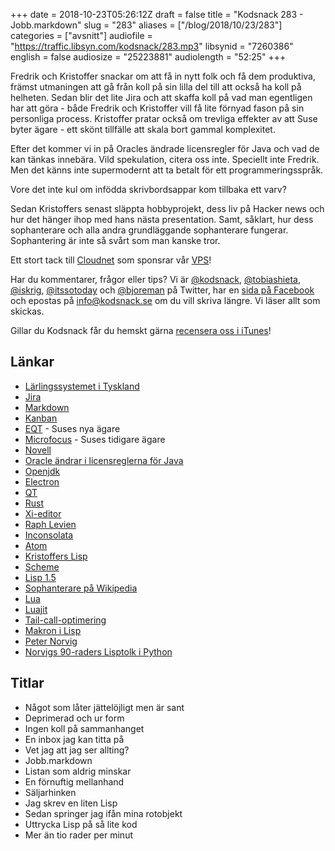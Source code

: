 +++
date = 2018-10-23T05:26:12Z
draft = false
title = "Kodsnack 283 - Jobb.markdown"
slug = "283"
aliases = ["/blog/2018/10/23/283"]
categories = ["avsnitt"]
audiofile = "https://traffic.libsyn.com/kodsnack/283.mp3"
libsynid = "7260386"
english = false
audiosize = "25223881"
audiolength = "52:25"
+++

Fredrik och Kristoffer snackar om att få in nytt folk och få dem produktiva, främst utmaningen att gå från koll på sin lilla del till att också ha koll på helheten. Sedan blir det lite Jira och att skaffa koll på vad man egentligen har att göra - både Fredrik och Kristoffer vill få lite förnyad fason på sin personliga process. Kristoffer pratar också om trevliga effekter av att Suse byter ägare - ett skönt tillfälle att skala bort gammal komplexitet.

Efter det kommer vi in på Oracles ändrade licensregler för Java och vad de kan tänkas innebära. Vild spekulation, citera oss inte. Speciellt inte Fredrik. Men det känns inte supermodernt att ta betalt för ett programmeringsspråk.

Vore det inte kul om infödda skrivbordsappar kom tillbaka ett varv?

Sedan Kristoffers senast släppta hobbyprojekt, dess liv på Hacker news och hur det hänger ihop med hans nästa presentation. Samt, såklart, hur dess sophanterare och alla andra grundläggande sophanterare fungerar. Sophantering är inte så svårt som man kanske tror.

Ett stort tack till [Cloudnet](http://www.cloudnet.se) som sponsrar vår [VPS](http://en.wikipedia.org/wiki/Virtual_private_server)!

Har du kommentarer, frågor eller tips? Vi är [@kodsnack](https://www.twitter.com/kodsnack), [@tobiashieta](https://www.twitter.com/tobiashieta), [@iskrig](https://www.twitter.com/iskrig), [@itssotoday](https://twitter.com/itssotoday) och [@bjoreman](https://www.twitter.com/bjoreman) på Twitter, har en [sida på Facebook](https://www.facebook.com/kodsnack) och epostas på [info@kodsnack.se](mailto:info@kodsnack.se) om du vill skriva längre. Vi läser allt som skickas.

Gillar du Kodsnack får du hemskt gärna [recensera oss i iTunes](http://itunes.apple.com/se/podcast/kodsnack/id561631498?l=en)!

## Länkar ##
* [Lärlingssystemet i Tyskland](https://arbetet.se/2013/11/15/i-tyskland-ar-larlingsvagen-val-upptrampad/)
* [Jira](https://en.wikipedia.org/wiki/Jira_%28software%29)
* [Markdown](https://en.wikipedia.org/wiki/Markdown)
* [Kanban](https://en.wikipedia.org/wiki/Jira_%28software%29)
* [EQT](https://www.eqtpartners.com/) - Suses nya ägare
* [Microfocus](https://www.microfocus.com/) - Suses tidigare ägare
* [Novell](https://en.wikipedia.org/wiki/Novell)
* [Oracle ändrar i licensreglerna för Java](https://www.v3.co.uk/v3-uk/news/3030652/oracle-java-se-8-business-users-must-buy-a-licence-from-january-next-year)
* [Openjdk](https://openjdk.java.net/)
* [Electron](https://electronjs.org/)
* [QT](https://en.wikipedia.org/wiki/Qt_%28software%29)
* [Rust](https://www.rust-lang.org/sv-SE/)
* [Xi-editor](https://xi-editor.github.io/xi-editor/)
* [Raph Levien](https://en.wikipedia.org/wiki/Raph_Levien)
* [Inconsolata](https://en.wikipedia.org/wiki/Inconsolata)
* [Atom](https://atom.io/)
* [Kristoffers Lisp](https://github.com/krig/LISP)
* [Scheme](https://en.wikipedia.org/wiki/Scheme_%28programming_language%29)
* [Lisp 1.5](http://www.softwarepreservation.org/projects/LISP/lisp15_family/)
* [Sophanterare på Wikipedia](https://en.wikipedia.org/wiki/Garbage_collection_%28computer_science%29)
* [Lua](https://en.wikipedia.org/wiki/Lua_%28programming_language%29)
* [Luajit](http://luajit.org/)
* [Tail-call-optimering](http://wiki.c2.com/?TailCallOptimization)
* [Makron i Lisp](https://stackoverflow.com/questions/267862/what-makes-lisp-macros-so-special)
* [Peter Norvig](https://en.wikipedia.org/wiki/Peter_Norvig)
* [Norvigs 90-raders Lisptolk i Python](http://norvig.com/lispy.html)

## Titlar ##
* Något som låter jättelöjligt men är sant
* Deprimerad och ur form
* Ingen koll på sammanhanget
* En inbox jag kan titta på
* Vet jag att jag ser allting?
* Jobb.markdown
* Listan som aldrig minskar
* En förnuftig mellanhand
* Säljarhinken
* Jag skrev en liten Lisp
* Sedan springer jag ifån mina rotobjekt
* Uttrycka Lisp på så lite kod
* Mer än tio rader per minut